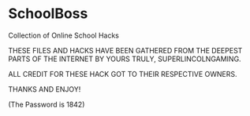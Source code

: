 # SchoolBoss
Collection of Online School Hacks

THESE FILES AND HACKS HAVE BEEN GATHERED FROM THE DEEPEST PARTS OF THE 
INTERNET BY YOURS TRULY, SUPERLINCOLNGAMING.

ALL CREDIT FOR THESE HACK GOT TO THEIR RESPECTIVE OWNERS.

THANKS AND ENJOY!

(The Password is 1842)

